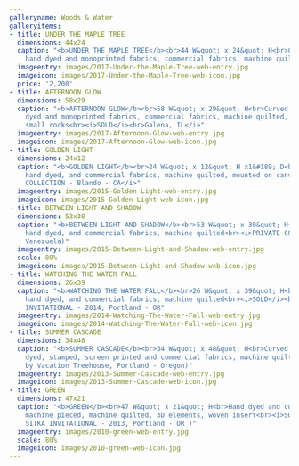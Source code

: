 ```yaml
---
galleryname: Woods & Water
galleryitems:
- title: UNDER THE MAPLE TREE
  dimensions: 44x24
  caption: "<b>UNDER THE MAPLE TREE</b><br>44 W&quot; x 24&quot; H<br>Curved piecing,
    hand dyed and monoprinted fabrics, commercial fabrics, machine quilted<br>"
  imageentry: images/2017-Under-the-Maple-Tree-web-entry.jpg
  imageicon: images/2017-Under-the-Maple-Tree-web-icon.jpg
  price: '2,200'
- title: AFTERNOON GLOW
  dimensions: 58x29
  caption: "<b>AFTERNOON GLOW</b><br>58 W&quot; x 29&quot; H<br>Curved piecing, hand
    dyed and monoprinted fabrics, commercial fabrics, machine quilted, hand appliquéd
    small rocks<br><i>SOLD</i><br>Galena, IL</i>"
  imageentry: images/2017-Afternoon-Glow-web-entry.jpg
  imageicon: images/2017-Afternoon-Glow-web-icon.jpg
- title: GOLDEN LIGHT
  dimensions: 24x12
  caption: "<b>GOLDEN LIGHT</b><br>24 W&quot; x 12&quot; H x1&#189; D<br>Curved piecing,
    hand dyed, and commercial fabrics, machine quilted, mounted on canvas<br><i>PRIVATE
    COLLECTION - Blando - CA</i>"
  imageentry: images/2015-Golden Light-web-entry.jpg
  imageicon: images/2015-Golden Light-web-icon.jpg
- title: BETWEEN LIGHT AND SHADOW
  dimensions: 53x30
  caption: "<b>BETWEEN LIGHT AND SHADOW</b><br>53 W&quot; x 30&quot; H<br>Curved piecing,
    hand dyed, and commercial fabrics, machine quilted<br><i>PRIVATE COLLECTION</i><br>(Valencia,
    Venezuela)"
  imageentry: images/2015-Between-Light-and-Shadow-web-entry.jpg
  scale: 80%
  imageicon: images/2015-Between-Light-and-Shadow-web-icon.jpg
- title: WATCHING THE WATER FALL
  dimensions: 26x39
  caption: "<b>WATCHING THE WATER FALL</b><br>26 W&quot; x 39&quot; H<br>Curved piecing,
    hand dyed, and commercial fabrics, machine quilted<br><i>SOLD</i><br>at SITKA
    INVITATIONAL - 2014, Portland - OR"
  imageentry: images/2014-Watching-The-Water-Fall-web-entry.jpg
  imageicon: images/2014-Watching-The-Water-Fall-web-icon.jpg
- title: SUMMER CASCADE
  dimensions: 34x48
  caption: "<b>SUMMER CASCADE</b><br>34 W&quot; x 48&quot; H<br>Curved piecing, hand
    dyed, stamped, screen printed and commercial fabrics, machine quilted<br><i>SOLD</i><br>(COMMISSIONED
    by Vacation Treehouse, Portland - Oregon)"
  imageentry: images/2013-Summer-Cascade-web-entry.jpg
  imageicon: images/2013-Summer-Cascade-web-icon.jpg
- title: GREEN
  dimensions: 47x21
  caption: "<b>GREEN</b><br>47 W&quot; x 21&quot; H<br>Hand dyed and commercial fabrics
    machine pieced, machine quilted, 3D elements, woven insert<br><i>SOLD</i><br>(at
    SITKA INVITATIONAL - 2013, Portland - OR )"
  imageentry: images/2010-green-web-entry.jpg
  scale: 80%
  imageicon: images/2010-green-web-icon.jpg
---
```

